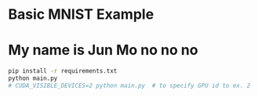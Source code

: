 # Basic MNIST Example
# My name is Jun Mo no no no
```bash
pip install -r requirements.txt
python main.py
# CUDA_VISIBLE_DEVICES=2 python main.py  # to specify GPU id to ex. 2
```
